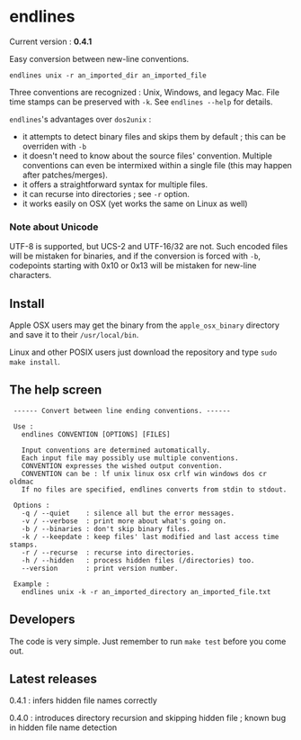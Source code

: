 endlines
========

Current version : **0.4.1**

Easy conversion between new-line conventions.

    endlines unix -r an_imported_dir an_imported_file

Three conventions are recognized : Unix, Windows, and legacy Mac. File time stamps can be preserved with `-k`. See `endlines --help` for details.

`endlines`'s advantages over `dos2unix` : 
- it attempts to detect binary files and skips them by default ; this can be overriden with `-b`
- it doesn't need to know about the source files' convention. Multiple conventions can even be intermixed within a single file (this may happen after patches/merges).
- it offers a straightforward syntax for multiple files.
- it can recurse into directories ; see `-r` option.
- it works easily on OSX (yet works the same on Linux as well) 


### Note about Unicode ###
UTF-8 is supported, but UCS-2 and UTF-16/32 are not. Such encoded files will be mistaken for binaries, and if the conversion is forced with `-b`, codepoints starting with 0x10 or 0x13 will be mistaken for new-line characters.

Install
-------

Apple OSX users may get the binary from the `apple_osx_binary` directory and save it to their `/usr/local/bin`.

Linux and other POSIX users just download the repository and type `sudo make install`. 



The help screen
---------------

     ------ Convert between line ending conventions. ------
    
     Use :
       endlines CONVENTION [OPTIONS] [FILES]
    
       Input conventions are determined automatically.
       Each input file may possibly use multiple conventions. 
       CONVENTION expresses the wished output convention.
       CONVENTION can be : lf unix linux osx crlf win windows dos cr oldmac 
       If no files are specified, endlines converts from stdin to stdout.
    
     Options :
       -q / --quiet    : silence all but the error messages.
       -v / --verbose  : print more about what's going on.
       -b / --binaries : don't skip binary files.
       -k / --keepdate : keep files' last modified and last access time stamps.
       -r / --recurse  : recurse into directories.
       -h / --hidden   : process hidden files (/directories) too.
       --version       : print version number.
    
     Example :
       endlines unix -k -r an_imported_directory an_imported_file.txt

Developers
----------

The code is very simple. Just remember to run `make test` before you come out.


Latest releases
---------------
0.4.1 : infers hidden file names correctly

0.4.0 : introduces directory recursion and skipping hidden file ; known bug in hidden file name detection

